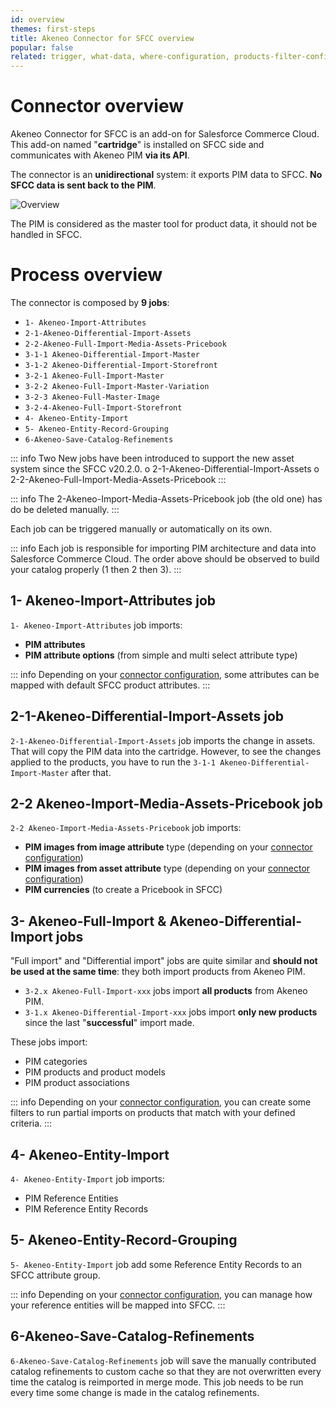 ```yaml
---
id: overview
themes: first-steps
title: Akeneo Connector for SFCC overview
popular: false
related: trigger, what-data, where-configuration, products-filter-configuration
---
```


# Connector overview

Akeneo Connector for SFCC is an add-on for Salesforce Commerce Cloud.
This add-on named "**cartridge**" is installed on SFCC side and communicates with Akeneo PIM **via its API**.

The connector is an **unidirectional** system: it exports PIM data to SFCC. **No SFCC data is sent back to the PIM**.

![Overview](../img/overview.png)

The PIM is considered as the master tool for product data, it should not be handled in SFCC.

# Process overview

The connector is composed by **9 jobs**:
- `1- Akeneo-Import-Attributes`
- `2-1-Akeneo-Differential-Import-Assets`
- `2-2-Akeneo-Full-Import-Media-Assets-Pricebook`
- `3-1-1 Akeneo-Differential-Import-Master`
- `3-1-2 Akeneo-Differential-Import-Storefront`
- `3-2-1 Akeneo-Full-Import-Master`
- `3-2-2 Akeneo-Full-Import-Master-Variation`
- `3-2-3 Akeneo-Full-Master-Image`
- `3-2-4-Akeneo-Full-Import-Storefront`
- `4- Akeneo-Entity-Import`
- `5- Akeneo-Entity-Record-Grouping`
- `6-Akeneo-Save-Catalog-Refinements`

::: info
Two New jobs have been introduced to support the new asset system since the SFCC v20.2.0.
o	2-1-Akeneo-Differential-Import-Assets
o	2-2-Akeneo-Full-Import-Media-Assets-Pricebook
:::

::: info
The	2-Akeneo-Import-Media-Assets-Pricebook job (the old one) has do be deleted manually.
:::

Each job can be triggered manually or automatically on its own.

::: info
Each job is responsible for importing PIM architecture and data into Salesforce Commerce Cloud. The order above should be observed to build your catalog properly (1 then 2 then 3).
:::

## 1- Akeneo-Import-Attributes job

`1- Akeneo-Import-Attributes` job imports:
- **PIM attributes**
- **PIM attribute options** (from simple and multi select attribute type)

::: info
Depending on your [connector configuration](05-mapping-configuration.html), some attributes can be mapped with default SFCC product attributes.
:::

## 2-1-Akeneo-Differential-Import-Assets job
`2-1-Akeneo-Differential-Import-Assets` job imports the change in assets. That will copy the PIM data into the cartridge. However, to see the changes applied to the products, you have to run the `3-1-1 Akeneo-Differential-Import-Master` after that.


## 2-2 Akeneo-Import-Media-Assets-Pricebook job

`2-2 Akeneo-Import-Media-Assets-Pricebook` job imports:
- **PIM images from image attribute** type (depending on your [connector configuration](04-import-images-configuration.html))
- **PIM images from asset attribute** type (depending on your [connector configuration](04-import-images-configuration.html))
- **PIM currencies** (to create a Pricebook in SFCC)

## 3- Akeneo-Full-Import & Akeneo-Differential-Import jobs

"Full import" and "Differential import" jobs are quite similar and **should not be used at the same time**: they both import products from Akeneo PIM.

- `3-2.x Akeneo-Full-Import-xxx` jobs import **all products** from Akeneo PIM.
- `3-1.x Akeneo-Differential-Import-xxx` jobs import **only new products** since the last "**successful**" import made.

These jobs import:
- PIM categories
- PIM products and product models
- PIM product associations

::: info
Depending on your [connector configuration](03-products-filter-configuration.html), you can create some filters to run partial imports on products that match with your defined criteria.
:::

## 4- Akeneo-Entity-Import

`4- Akeneo-Entity-Import` job imports:
- PIM Reference Entities
- PIM Reference Entity Records


## 5- Akeneo-Entity-Record-Grouping

`5- Akeneo-Entity-Import` job add some Reference Entity Records to an SFCC attribute group.

::: info
Depending on your [connector configuration](08-reference-entities.html), you can manage how your reference entities will be mapped into SFCC.
:::

## 6-Akeneo-Save-Catalog-Refinements

`6-Akeneo-Save-Catalog-Refinements` job will save the manually contributed catalog refinements to custom cache so that they are not overwritten every time the catalog is reimported in merge mode. This job needs to be run every time some change is made in the catalog refinements.
